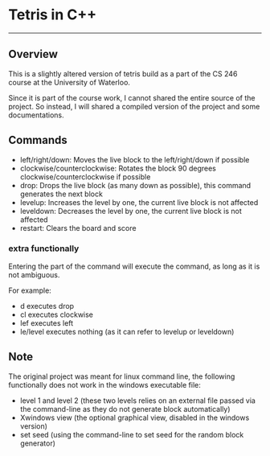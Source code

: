 # Tetris in C++
------------

## Overview
This is a slightly altered version of tetris build as a part of the CS 246 course at the University of Waterloo.

Since it is part of the course work, I cannot shared the entire source of the project. So instead, I will shared a compiled version of the project and some documentations.

## Commands
- left/right/down: Moves the live block to the left/right/down if possible
- clockwise/counterclockwise: Rotates the block 90 degrees clockwise/counterclockwise if possible
- drop: Drops the live block (as many down as possible), this command generates the next block
- levelup: Increases the level by one, the current live block is not affected
- leveldown: Decreases the level by one, the current live block is not affected
- restart: Clears the board and score

### extra functionally
Entering the part of the command will execute the command, as long as it is not ambiguous.

For example:
- d executes drop
- cl executes clockwise
- lef executes left
- le/level executes nothing (as it can refer to levelup or leveldown)

## Note
The original project was meant for linux command line, the following functionally does not work in the windows executable file:
- level 1 and level 2 (these two levels relies on an external file passed via the command-line as they do not generate block automatically)
- Xwindows view (the optional graphical view, disabled in the windows version)
- set seed (using the command-line to set seed for the random block generator)

